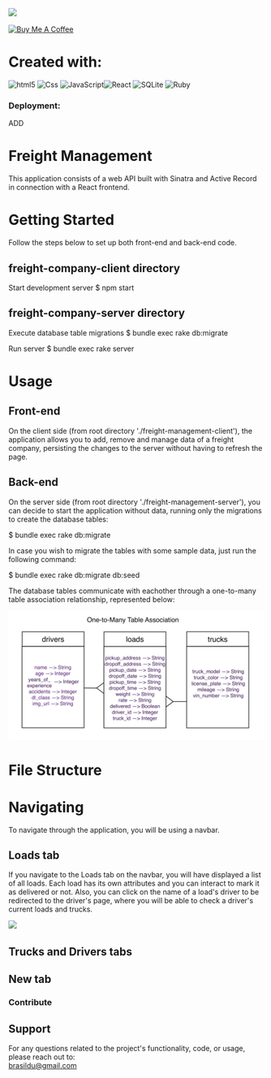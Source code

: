 ![](https://visitor-badge.glitch.me/badge?page_id=puneethreddyhc.onlineadv)

<a href="https://www.buymeacoffee.com/brasildu" target="_blank"><img src="https://cdn.buymeacoffee.com/buttons/v2/default-yellow.png" alt="Buy Me A Coffee" width="195" height="55"></a>

# Created with:  

<img alt="html5" src="https://img.shields.io/badge/HTML5-E34F26?style=for-the-badge&logo=html5&logoColor=white" /> <img alt="Css" src="https://img.shields.io/badge/CSS-239120?&style=for-the-badge&logo=css3&logoColor=white" /> <img alt="JavaScript" src="https://img.shields.io/badge/JavaScript-323330?style=for-the-badge&logo=javascript&logoColor=F7DF1E" /><img alt="React" src="https://img.shields.io/badge/React-20232A?style=for-the-badge&logo=react&logoColor=61DAFB" /> <img alt="SQLite" src="https://img.shields.io/badge/SQLite-07405E?style=for-the-badge&logo=sqlite&logoColor=white" /> <img alt="Ruby" src="https://img.shields.io/badge/Ruby-CC342D?style=for-the-badge&logo=ruby&logoColor=white" />

### Deployment:

ADD

# Freight Management
This application consists of a web API built with Sinatra and Active Record in connection with a React frontend.

# Getting Started
Follow the steps below to set up both front-end and back-end code.

## freight-company-client directory

Start development server
$ npm start

## freight-company-server directory

Execute database table migrations
$ bundle exec rake db:migrate

Run server
$ bundle exec rake server

# Usage

## Front-end
On the client side (from root directory './freight-management-client'), the application allows you to add, remove and manage data of a freight company, persisting the changes to the server without having to refresh the page.


## Back-end
On the server side (from root directory './freight-management-server'), you can decide to start the application without data, running only the migrations to create the database tables:

$ bundle exec rake db:migrate

In case you wish to migrate the tables with some sample data, just run the following command:

$ bundle exec rake db:migrate db:seed

The database tables communicate with eachother through a one-to-many table association relationship, represented below:

<img alt="table-association" src='./readme-files/table-association.png' />

# File Structure



# Navigating
To navigate through the application, you will be using a navbar.

## Loads tab
If you navigate to the Loads tab on the navbar, you will have displayed a list of all loads. Each load has its own attributes and you can interact to mark it as delivered or not.
Also, you can click on the name of a load's driver to be redirected to the driver's page, where you will be able to check a driver's current loads and trucks.

![](./readme-files/loads-page.gif)

## Trucks and Drivers tabs

## New tab

### Contribute

## Support
For any questions related to the project's functionality, code, or usage, please reach out to:  
brasildu@gmail.com
